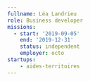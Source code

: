 ```yaml
---
fullname: Léa Landrieu
role: Business developer
missions:
  - start: '2019-09-05'
    end: '2019-12-31'
    status: independent
    employer: octo
startups:
    - aides-territoires
---
```

